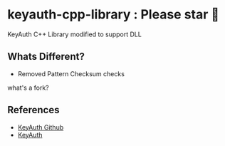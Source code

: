 # keyauth-cpp-library : Please star 🌟
KeyAuth C++ Library modified to support DLL

## Whats Different?
* Removed Pattern Checksum checks

what's a fork?

## References
* [KeyAuth Github](https://github.com/KeyAuth)
* [KeyAuth](https://keyauth.win)


